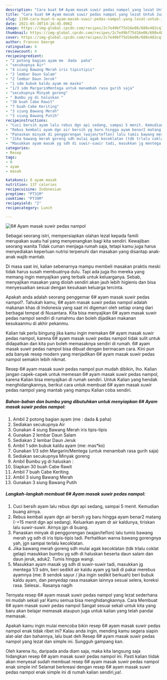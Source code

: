 ```yaml
---
description: "Cara buat 6# Ayam masak suwir pedas nampol yang lezat Untuk Jualan"
title: "Cara buat 6# Ayam masak suwir pedas nampol yang lezat Untuk Jualan"
slug: 1199-cara-buat-6-ayam-masak-suwir-pedas-nampol-yang-lezat-untuk-jualan
date: 2021-05-30T14:16:45.096Z
image: https://img-global.cpcdn.com/recipes/2c7e49bf75d16e06/680x482cq70/6-ayam-masak-suwir-pedas-nampol-foto-resep-utama.jpg
thumbnail: https://img-global.cpcdn.com/recipes/2c7e49bf75d16e06/680x482cq70/6-ayam-masak-suwir-pedas-nampol-foto-resep-utama.jpg
cover: https://img-global.cpcdn.com/recipes/2c7e49bf75d16e06/680x482cq70/6-ayam-masak-suwir-pedas-nampol-foto-resep-utama.jpg
author: Frances George
ratingvalue: 4
reviewcount: 4
recipeingredient:
- "2 potong bagian ayam me  dada  paha"
- "secukupnya Air"
- "4 siung Bawang Merah iris tipistipis"
- "2 lembar Daun Salam"
- "2 lembar Daun Jeruk"
- "1 sdm bubuk kaldu ayam me masko"
- "1/3 sdm MargarinMentega untuk menambah rasa gurih saja"
- "secukupnya Minyak goreng"
- " Bumbu yg di haluskan "
- "30 buah Cabe Rawit"
- "7 buah Cabe Keriting"
- "3 siung Bawang Merah"
- "3 siung Bawang Putih"
recipeinstructions:
- "Cuci bersih ayam lalu rebus dgn api sedang, sampai 5 menit. Kemudian buang airnya."
- "Rebus kembali ayam dgn air bersih yg baru hingga ayam benar2 matang (-+15 menit dgn api sedang). Keluarkan ayam dr air kaldunya, tiriskan lalu suwir-suwir. Airnya jgn di buang."
- "Panaskan minyak di penggorengan (wajan/teflon) lalu tumis bawang merah yg sdh di iris tipis-tipis tadi. Perhatikan warna bawang gorengnya yah, jgn sampai terlalu kecoklatan."
- "Jika bawang merah goreng sdh mulai agak kecoklatan (tdk trlalu coklat gelap) masukkan bumbu yg sdh di haluskan beserta daun salam dan daun jeruk, aduk2. Tumis hingga wangi."
- "Masukkan ayam masak yg sdh di suwir-suwir tadi, masukkan jg mentega 1/3 sdm, beri sedikit air kaldu ayam yg tadi di pakai merebus ayamnya (me: 8 sendok sayur / jika ingin sedikit berkuah) beri bubuk kaldu ayam, dan penyedap rasa masakan lainnya sesuai selera, koreksi rasa. Selesai.. Rasanya nagih"
categories:
- Resep
tags:
- 6
- ayam
- masak

katakunci: 6 ayam masak 
nutrition: 137 calories
recipecuisine: Indonesian
preptime: "PT31M"
cooktime: "PT39M"
recipeyield: "2"
recipecategory: Lunch

---
```



![6# Ayam masak suwir pedas nampol](https://img-global.cpcdn.com/recipes/2c7e49bf75d16e06/680x482cq70/6-ayam-masak-suwir-pedas-nampol-foto-resep-utama.jpg)

Sebagai seorang istri, mempersiapkan olahan lezat kepada famili merupakan suatu hal yang menyenangkan bagi kita sendiri. Kewajiban seorang  wanita Tidak cuman menjaga rumah saja, tetapi kamu juga harus menyediakan keperluan nutrisi terpenuhi dan masakan yang disantap anak-anak wajib mantab.

Di masa  saat ini, kalian sebenarnya mampu membeli masakan praktis meski tidak harus susah membuatnya dulu. Tapi ada juga lho mereka yang memang ingin menyajikan yang terbaik untuk keluarganya. Sebab, menyajikan masakan yang diolah sendiri akan jauh lebih higienis dan bisa menyesuaikan sesuai dengan kesukaan keluarga tercinta. 



Apakah anda adalah seorang penggemar 6# ayam masak suwir pedas nampol?. Tahukah kamu, 6# ayam masak suwir pedas nampol adalah makanan khas di Indonesia yang saat ini digemari oleh setiap orang dari berbagai tempat di Nusantara. Kita bisa menyajikan 6# ayam masak suwir pedas nampol sendiri di rumahmu dan boleh dijadikan makanan kesukaanmu di akhir pekanmu.

Kalian tak perlu bingung jika kamu ingin memakan 6# ayam masak suwir pedas nampol, karena 6# ayam masak suwir pedas nampol tidak sulit untuk didapatkan dan kita pun boleh memasaknya sendiri di rumah. 6# ayam masak suwir pedas nampol bisa dibuat dengan bermacam cara. Kini pun ada banyak resep modern yang menjadikan 6# ayam masak suwir pedas nampol semakin lebih nikmat.

Resep 6# ayam masak suwir pedas nampol pun mudah dibikin, lho. Kalian jangan capek-capek untuk memesan 6# ayam masak suwir pedas nampol, karena Kalian bisa menyajikan di rumah sendiri. Untuk Kalian yang hendak menghidangkannya, berikut cara untuk membuat 6# ayam masak suwir pedas nampol yang mantab yang mampu Kalian coba sendiri.

<!--inarticleads1-->

##### Bahan-bahan dan bumbu yang dibutuhkan untuk menyiapkan 6# Ayam masak suwir pedas nampol:

1. Ambil 2 potong bagian ayam (me : dada &amp; paha)
1. Sediakan secukupnya Air
1. Gunakan 4 siung Bawang Merah iris tipis-tipis
1. Gunakan 2 lembar Daun Salam
1. Sediakan 2 lembar Daun Jeruk
1. Ambil 1 sdm bubuk kaldu ayam (me: mas*ko)
1. Gunakan 1/3 sdm Margarin/Mentega (untuk menambah rasa gurih saja)
1. Sediakan secukupnya Minyak goreng
1. Ambil  Bumbu yg di haluskan :
1. Siapkan 30 buah Cabe Rawit
1. Ambil 7 buah Cabe Keriting
1. Ambil 3 siung Bawang Merah
1. Gunakan 3 siung Bawang Putih




<!--inarticleads2-->

##### Langkah-langkah membuat 6# Ayam masak suwir pedas nampol:

1. Cuci bersih ayam lalu rebus dgn api sedang, sampai 5 menit. Kemudian buang airnya.
1. Rebus kembali ayam dgn air bersih yg baru hingga ayam benar2 matang (-+15 menit dgn api sedang). Keluarkan ayam dr air kaldunya, tiriskan lalu suwir-suwir. Airnya jgn di buang.
1. Panaskan minyak di penggorengan (wajan/teflon) lalu tumis bawang merah yg sdh di iris tipis-tipis tadi. Perhatikan warna bawang gorengnya yah, jgn sampai terlalu kecoklatan.
1. Jika bawang merah goreng sdh mulai agak kecoklatan (tdk trlalu coklat gelap) masukkan bumbu yg sdh di haluskan beserta daun salam dan daun jeruk, aduk2. Tumis hingga wangi.
1. Masukkan ayam masak yg sdh di suwir-suwir tadi, masukkan jg mentega 1/3 sdm, beri sedikit air kaldu ayam yg tadi di pakai merebus ayamnya (me: 8 sendok sayur / jika ingin sedikit berkuah) beri bubuk kaldu ayam, dan penyedap rasa masakan lainnya sesuai selera, koreksi rasa. Selesai.. Rasanya nagih




Ternyata resep 6# ayam masak suwir pedas nampol yang lezat sederhana ini mudah sekali ya! Kamu semua bisa menghidangkannya. Cara Membuat 6# ayam masak suwir pedas nampol Sangat sesuai sekali untuk kita yang baru akan belajar memasak ataupun juga untuk kalian yang telah pandai memasak.

Apakah kamu ingin mulai mencoba bikin resep 6# ayam masak suwir pedas nampol enak tidak ribet ini? Kalau anda ingin, mending kamu segera siapin alat-alat dan bahannya, lalu buat deh Resep 6# ayam masak suwir pedas nampol yang lezat dan simple ini. Sungguh gampang kan. 

Oleh karena itu, daripada anda diam saja, maka kita langsung saja hidangkan resep 6# ayam masak suwir pedas nampol ini. Pasti kalian tiidak akan menyesal sudah membuat resep 6# ayam masak suwir pedas nampol enak simple ini! Selamat berkreasi dengan resep 6# ayam masak suwir pedas nampol enak simple ini di rumah kalian sendiri,ya!.

